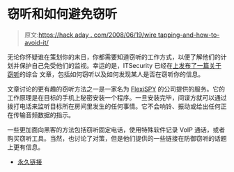 # 窃听和如何避免窃听

> 原文:[https://hack aday . com/2008/06/19/wire tapping-and-how-to-avoid-it/](https://hackaday.com/2008/06/19/wiretapping-and-how-to-avoid-it/)

无论你怀疑谁在策划你的末日，你都需要知道窃听的工作方式，以便了解他们的计划并保护自己免受他们的监视。幸运的是，ITSecurity 已经在[上发布了一篇关于窃听](http://www.itsecurity.com/features/diy-wiretapping-061708/)的综合
文章，包括如何窃听以及如何发现某人是否在窃听你的信息。

文章讨论的更有趣的窃听方法之一是一家名为 [FlexiSPY](http://www.flexispy.com/) 的公司提供的服务。它的工作原理是在目标的手机上秘密安装一个程序。一旦安装完毕，间谍方就可以通过拨打电话来监听目标所在房间里发生的任何事情。它不会响铃、振动或给出任何正在传输音频数据的指示。

一些更加面向黑客的方法包括窃听固定电话，使用特殊软件记录 VoIP 通话，或者购买窃听工具。当然，也讨论了对策，但是他们提供的一些链接在防御窃听的话题上更有信息。

*   [永久链接](http://www.itsecurity.com/features/diy-wiretapping-061708/)